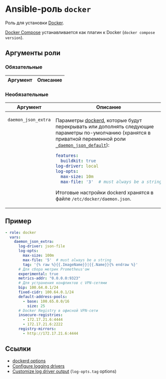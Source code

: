 # Ansible-роль `docker`

Роль для установки [Docker](https://docs.docker.com/engine/install/).

[Docker Compose](https://docs.docker.com/compose/) устанавливается как плагин к Docker (`docker compose version`).

## Аргументы роли

### Обязательные

| Аргумент | Описание
| --- | ---

### Необязательные

<table>
<thead>
<th>
Аргумент
</th>
<th>
Описание
</th>
<th>
Default
</th>
</thead>
<tbody>

<tr>

<td valign="top">

`daemon_json_extra`

</td>
<td valign="top">

Параметры [dockerd](https://docs.docker.com/engine/reference/commandline/dockerd/),
которые будут перекрывать или дополнять следующие параметры по-умолчанию
(хранятся в приватной переменной роли [`_daemon_json_default`](vars/main.yml)):

```yaml
features:
  buildkit: true
log-driver: local
log-opts:
  max-size: 10m
  max-file: '3'  # must always be a string
```

Итоговые настройки dockerd хранятся в файле `/etc/docker/daemon.json`.
</td>

<td valign="top">

`{}`

</td>

</tr>

</tbody>
</table>

## Пример

```yaml
- role: docker
  vars:
    daemon_json_extra:
      log-driver: json-file
      log-opts:
        max-size: 100m
        max-file: '5'  # must always be a string
        tag: '{% raw %}{{.ImageName}}|{{.Name}}{% endraw %}'
      # Для сбора метрик Prometheus'ом
      experimental: true
      metrics-addr: "0.0.0.0:9323"
      # Для устранения конфликтов с VPN-сетями
      bip: 100.64.0.1/24
      fixed-cidr: 100.64.0.1/24
      default-address-pools:
        - base: 100.65.0.0/16
          size: 25
      # Docker Registry в офисной VPN-сети
      insecure-registries:
        - 172.17.21.6:4444
        - 172.17.21.6:2222
      registry-mirrors:
        - http://172.17.21.6:4444
```

## Ссылки

- [dockerd options](https://docs.docker.com/engine/reference/commandline/dockerd/)
- [Configure logging drivers](https://docs.docker.com/config/containers/logging/configure/)
- [Customize log driver output](https://docs.docker.com/config/containers/logging/log_tags/) (`log-opts.tag` options)

